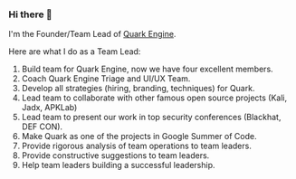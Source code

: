 ### Hi there 👋

<!--
**18z/18z** is a ✨ _special_ ✨ repository because its `README.md` (this file) appears on your GitHub profile.

Here are some ideas to get you started:

- 🔭 I’m currently working on ...
- 🌱 I’m currently learning ...
- 👯 I’m looking to collaborate on ...
- 🤔 I’m looking for help with ...
- 💬 Ask me about ...
- 📫 How to reach me: ...
- 😄 Pronouns: ...
- ⚡ Fun fact: ...
-->

I'm the Founder/Team Lead of [Quark Engine](https://github.com/quark-engine/quark-engine).

Here are what I do as a Team Lead:
1. Build team for Quark Engine, now we have four excellent members.
2. Coach Quark Engine Triage and UI/UX Team. 
3. Develop all strategies (hiring, branding, techniques) for Quark.
4. Lead team to collaborate with other famous open source projects (Kali, Jadx, APKLab)
5. Lead team to present our work in top security conferences (Blackhat, DEF CON).
6. Make Quark as one of the projects in Google Summer of Code.
7. Provide rigorous analysis of team operations to team leaders.
8. Provide constructive suggestions to team leaders. 
9. Help team leaders building a successful leadership. 
